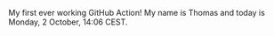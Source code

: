 My first ever working GitHub Action!
My name is Thomas and today is Monday, 2 October, 14:06 CEST. 
